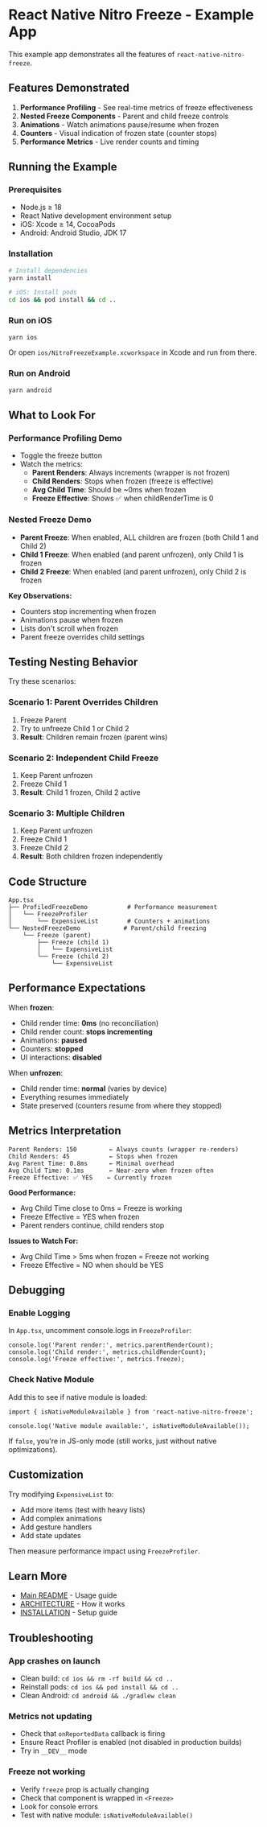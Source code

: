 # React Native Nitro Freeze - Example App

This example app demonstrates all the features of `react-native-nitro-freeze`.

## Features Demonstrated

1. **Performance Profiling** - See real-time metrics of freeze effectiveness
2. **Nested Freeze Components** - Parent and child freeze controls
3. **Animations** - Watch animations pause/resume when frozen
4. **Counters** - Visual indication of frozen state (counter stops)
5. **Performance Metrics** - Live render counts and timing

## Running the Example

### Prerequisites

- Node.js ≥ 18
- React Native development environment setup
- iOS: Xcode ≥ 14, CocoaPods
- Android: Android Studio, JDK 17

### Installation

```bash
# Install dependencies
yarn install

# iOS: Install pods
cd ios && pod install && cd ..
```

### Run on iOS

```bash
yarn ios
```

Or open `ios/NitroFreezeExample.xcworkspace` in Xcode and run from there.

### Run on Android

```bash
yarn android
```

## What to Look For

### Performance Profiling Demo

- Toggle the freeze button
- Watch the metrics:
  - **Parent Renders**: Always increments (wrapper is not frozen)
  - **Child Renders**: Stops when frozen (freeze is effective)
  - **Avg Child Time**: Should be ~0ms when frozen
  - **Freeze Effective**: Shows ✅ when childRenderTime is 0

### Nested Freeze Demo

- **Parent Freeze**: When enabled, ALL children are frozen (both Child 1 and Child 2)
- **Child 1 Freeze**: When enabled (and parent unfrozen), only Child 1 is frozen
- **Child 2 Freeze**: When enabled (and parent unfrozen), only Child 2 is frozen

**Key Observations:**
- Counters stop incrementing when frozen
- Animations pause when frozen
- Lists don't scroll when frozen
- Parent freeze overrides child settings

## Testing Nesting Behavior

Try these scenarios:

### Scenario 1: Parent Overrides Children
1. Freeze Parent
2. Try to unfreeze Child 1 or Child 2
3. **Result**: Children remain frozen (parent wins)

### Scenario 2: Independent Child Freeze
1. Keep Parent unfrozen
2. Freeze Child 1
3. **Result**: Child 1 frozen, Child 2 active

### Scenario 3: Multiple Children
1. Keep Parent unfrozen
2. Freeze Child 1
3. Freeze Child 2
4. **Result**: Both children frozen independently

## Code Structure

```
App.tsx
├── ProfiledFreezeDemo           # Performance measurement
│   └── FreezeProfiler
│       └── ExpensiveList        # Counters + animations
└── NestedFreezeDemo            # Parent/child freezing
    └── Freeze (parent)
        ├── Freeze (child 1)
        │   └── ExpensiveList
        └── Freeze (child 2)
            └── ExpensiveList
```

## Performance Expectations

When **frozen**:
- Child render time: **0ms** (no reconciliation)
- Child render count: **stops incrementing**
- Animations: **paused**
- Counters: **stopped**
- UI interactions: **disabled**

When **unfrozen**:
- Child render time: **normal** (varies by device)
- Everything resumes immediately
- State preserved (counters resume from where they stopped)

## Metrics Interpretation

```
Parent Renders: 150         ← Always counts (wrapper re-renders)
Child Renders: 45           ← Stops when frozen
Avg Parent Time: 0.8ms      ← Minimal overhead
Avg Child Time: 0.1ms       ← Near-zero when frozen often
Freeze Effective: ✅ YES    ← Currently frozen
```

**Good Performance:**
- Avg Child Time close to 0ms = Freeze is working
- Freeze Effective = YES when frozen
- Parent renders continue, child renders stop

**Issues to Watch For:**
- Avg Child Time > 5ms when frozen = Freeze not working
- Freeze Effective = NO when should be YES

## Debugging

### Enable Logging

In `App.tsx`, uncomment console.logs in `FreezeProfiler`:

```tsx
console.log('Parent render:', metrics.parentRenderCount);
console.log('Child render:', metrics.childRenderCount);
console.log('Freeze effective:', metrics.freeze);
```

### Check Native Module

Add this to see if native module is loaded:

```tsx
import { isNativeModuleAvailable } from 'react-native-nitro-freeze';

console.log('Native module available:', isNativeModuleAvailable());
```

If `false`, you're in JS-only mode (still works, just without native optimizations).

## Customization

Try modifying `ExpensiveList` to:
- Add more items (test with heavy lists)
- Add complex animations
- Add gesture handlers
- Add state updates

Then measure performance impact using `FreezeProfiler`.

## Learn More

- [Main README](../README.md) - Usage guide
- [ARCHITECTURE](../ARCHITECTURE.md) - How it works
- [INSTALLATION](../INSTALLATION.md) - Setup guide

## Troubleshooting

### App crashes on launch
- Clean build: `cd ios && rm -rf build && cd ..`
- Reinstall pods: `cd ios && pod install && cd ..`
- Clean Android: `cd android && ./gradlew clean`

### Metrics not updating
- Check that `onReportedData` callback is firing
- Ensure React Profiler is enabled (not disabled in production builds)
- Try in `__DEV__` mode

### Freeze not working
- Verify `freeze` prop is actually changing
- Check that component is wrapped in `<Freeze>`
- Look for console errors
- Test with native module: `isNativeModuleAvailable()`

